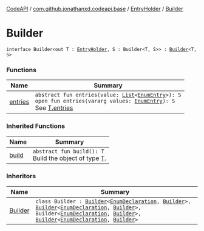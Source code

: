 [CodeAPI](../../../index.md) / [com.github.jonathanxd.codeapi.base](../../index.md) / [EntryHolder](../index.md) / [Builder](.)

# Builder

`interface Builder<out T : `[`EntryHolder`](../index.md)`, S : Builder<T, S>> : `[`Builder`](../../../com.github.jonathanxd.codeapi.builder/-builder/index.md)`<T, S>`

### Functions

| Name | Summary |
|---|---|
| [entries](entries.md) | `abstract fun entries(value: `[`List`](https://kotlinlang.org/api/latest/jvm/stdlib/kotlin.collections/-list/index.html)`<`[`EnumEntry`](../../-enum-entry/index.md)`>): S`<br>`open fun entries(vararg values: `[`EnumEntry`](../../-enum-entry/index.md)`): S`<br>See [T.entries](entries.md) |

### Inherited Functions

| Name | Summary |
|---|---|
| [build](../../../com.github.jonathanxd.codeapi.builder/-builder/build.md) | `abstract fun build(): T`<br>Build the object of type [T](#). |

### Inheritors

| Name | Summary |
|---|---|
| [Builder](../../-enum-declaration/-builder/index.md) | `class Builder : `[`Builder`](../../-type-declaration/-builder/index.md)`<`[`EnumDeclaration`](../../-enum-declaration/index.md)`, `[`Builder`](../../-enum-declaration/-builder/index.md)`>, `[`Builder`](../../-implementation-holder/-builder/index.md)`<`[`EnumDeclaration`](../../-enum-declaration/index.md)`, `[`Builder`](../../-enum-declaration/-builder/index.md)`>, Builder<`[`EnumDeclaration`](../../-enum-declaration/index.md)`, `[`Builder`](../../-enum-declaration/-builder/index.md)`>, `[`Builder`](../../-constructors-holder/-builder/index.md)`<`[`EnumDeclaration`](../../-enum-declaration/index.md)`, `[`Builder`](../../-enum-declaration/-builder/index.md)`>` |
